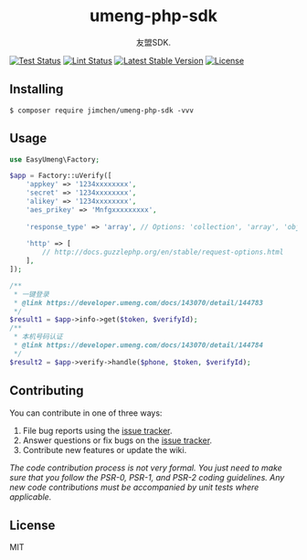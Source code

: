 <h1 align="center"> umeng-php-sdk </h1>

<p align="center"> 友盟SDK.</p>


[![Test Status](https://github.com/JimChenWYU/umeng-php-sdk/workflows/Test/badge.svg)](https://github.com/JimChenWYU/umeng-php-sdk/actions)
[![Lint Status](https://github.com/JimChenWYU/umeng-php-sdk/workflows/Lint/badge.svg)](https://github.com/JimChenWYU/umeng-php-sdk/actions)
[![Latest Stable Version](https://poser.pugx.org/jimchen/umeng-php-sdk/v/stable.svg)](https://packagist.org/packages/JimChenWYU/umeng-php-sdk)
[![License](https://poser.pugx.org/jimchen/umeng-php-sdk/license)](https://packagist.org/packages/JimChenWYU/umeng-php-sdk)

## Installing

```shell
$ composer require jimchen/umeng-php-sdk -vvv
```

## Usage

```php
use EasyUmeng\Factory;

$app = Factory::uVerify([
    'appkey' => '1234xxxxxxxx',
    'secret' => '1234xxxxxxxx',
    'alikey' => '1234xxxxxxxx',
    'aes_prikey' => 'Mnfgxxxxxxxxx',
    
    'response_type' => 'array', // Options: 'collection', 'array', 'object', 'raw' 
    
    'http' => [
        // http://docs.guzzlephp.org/en/stable/request-options.html
    ],
]);

/**
 * 一键登录
 * @link https://developer.umeng.com/docs/143070/detail/144783 
 */
$result1 = $app->info->get($token, $verifyId); 
/**
 * 本机号码认证
 * @link https://developer.umeng.com/docs/143070/detail/144784
 */
$result2 = $app->verify->handle($phone, $token, $verifyId);
```

## Contributing

You can contribute in one of three ways:

1. File bug reports using the [issue tracker](https://github.com/JimChenWYU/umeng-php-sdk/issues).
2. Answer questions or fix bugs on the [issue tracker](https://github.com/JimChenWYU/umeng-php-sdk/issues).
3. Contribute new features or update the wiki.

_The code contribution process is not very formal. You just need to make sure that you follow the PSR-0, PSR-1, and PSR-2 coding guidelines. Any new code contributions must be accompanied by unit tests where applicable._

## License

MIT
